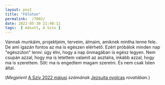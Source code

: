 ```yaml
---
layout: post
title: "Félúton"
permalink:  /7002/ 
date: 2022-05-30 21:40:11
tags:  [ másutt, A Szív ] 
---
```

Vannak munkáim, projektjeim, terveim, álmaim, amiknek mintha lenne fele. De ami igazán fontos az ma is egészen elérhető. Ezért próbálok minden nap "egészúton" lenni: úgy élni, hogy a nap önmagában is egész legyen. Nem csupán azzal, hogy ma is letettem valamit az asztalra, inkább azzal, hogy ma is szerettem. Sőt: ma is engedtem magam szeretni. És nem csak Isten által. 


(*Megjelent* [A Szív 2022 májusi](https://jezsuitakiado.hu/folyoirat/2022-majus/) *számának* [Jezsuita nyolcas](https://jezsuitakiado.hu/rovatok/jezsuita-nyolcas/) *rovatában.*)




